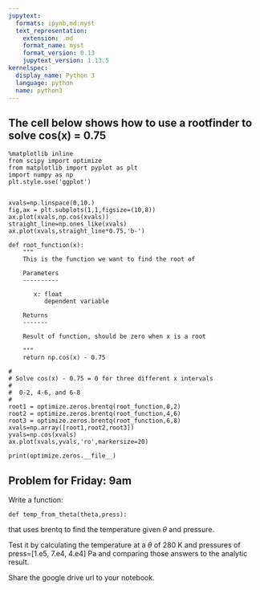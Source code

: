 ```yaml
---
jupytext:
  formats: ipynb,md:myst
  text_representation:
    extension: .md
    format_name: myst
    format_version: 0.13
    jupytext_version: 1.13.5
kernelspec:
  display_name: Python 3
  language: python
  name: python3
---
```


## The cell below shows how to use a rootfinder to solve cos(x) = 0.75

```{code-cell} ipython3
%matplotlib inline
from scipy import optimize
from matplotlib import pyplot as plt
import numpy as np
plt.style.use('ggplot')


xvals=np.linspace(0,10.)
fig,ax = plt.subplots(1,1,figsize=(10,8))
ax.plot(xvals,np.cos(xvals))
straight_line=np.ones_like(xvals)
ax.plot(xvals,straight_line*0.75,'b-')

def root_function(x):
    """
    This is the function we want to find the root of
    
    Parameters
    ----------
    
       x: float
          dependent variable
          
    Returns
    -------
    
    Result of function, should be zero when x is a root

    """
    return np.cos(x) - 0.75 

#
# Solve cos(x) - 0.75 = 0 for three different x intervals
#
#  0-2, 4-6, and 6-8
#
root1 = optimize.zeros.brentq(root_function,0,2)
root2 = optimize.zeros.brentq(root_function,4,6)
root3 = optimize.zeros.brentq(root_function,6,8)
xvals=np.array([root1,root2,root3])
yvals=np.cos(xvals)
ax.plot(xvals,yvals,'ro',markersize=20)

print(optimize.zeros.__file__)
```

## Problem for Friday:  9am

Write a function:
    
    def temp_from_theta(theta,press):
    
that uses brentq to find the temperature given $\theta$ and pressure.
    
Test it by calculating the temperature at a $\theta$ of 280 K and pressures of press=[1.e5, 7.e4, 4.e4] Pa and comparing those answers to the analytic result.

Share the google drive url to your notebook.

```{code-cell} ipython3

```
